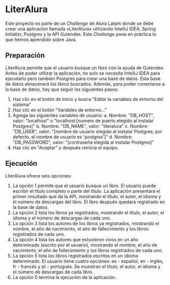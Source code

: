 # LiterAlura

Este proyecto es parte de un *Challenge* de Alura Latam donde se debe crear una aplicación llamada «LiterAlura» utilizando IntelliJ IDEA, Spring Initializr, Postgres y la API Gutendex. Este *Challenge* pone en práctica lo que hemos aprendido sobre Java.

## Preparación

LiterAlura permite que el usuario busque un libro con la ayuda de Gutendex. Antes de poder utilizar la aplicación, no solo se necesita IntelliJ IDEA para ejecutarlo pero también Postgres para crear una base de datos. Esta base de datos almacenará los libros buscados. Además, para poder conectarse a la base de datos, hay que seguir los siguientes pasos:

1. Haz clic en el botón de Inicio y busca "Editar la variables de entorno del sistema"
2. Haz clic en el botón "Variables de entorno..."
3. Agrega las siguientes variables de usuario:
   a. Nombre: "DB_HOST", valor: "localhost" o "localhost:[numero de puerto elegido al instalar Postgres]"
   b. Nombre: "DB_NAME", valor: "literalura"
   c. Nombre: "DB_USER", valor: "[nombre de usuario elegido al instalar Postgres; por defecto, el nombre de usuario es 'postgres']"
   d. Nombre: "DB_PASSWORD", valor: "[contraseña elegida al instalar Postgres]"
4. Haz clic en "Aceptar" y después reinicia el equipo.

## Ejecución

LiterAlura ofrece seis opciones:

1. La opción 1 permite que el usuario busque un libro. El usuario puede escribir el título completo o parte del título. La aplicación presentará el primer resultado que da la API, mostrando el título, el autor, el idioma y el número de descargas del libro. El libro después quedará registrado en la base de datos.
2. La opción 2 lista los libros ya registrados, mostrando el título, el autor, el idioma y el número de descargas de cada uno.
3. La opción 3 lista los autores de los libros ya registrados, mostrando el nombre, el año de nacimiento, el año de fallecimiento y los libros registrados de cada uno.
4. La opción 4 lista los autores que estuvieron vivos en un año determinado (escrito por el usuario), mostrando el nombre, el año de nacimiento, el año de fallecimiento y los libros registrados de cada uno.
5. La opción 5 lista los libros registrados escritos en un idioma determinado. El usuario tiene cuatro opciónes: es - español, en - inglés, fr - francés y pt - portugués. Se muestran el título, el autor, el idioma y el número de descargas de cada libro.
6. La opción 0 termina la ejecución de la aplicación.
